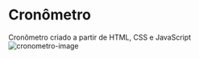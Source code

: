 # Cronômetro
Cronômetro criado a partir de HTML, CSS e JavaScript
![cronometro-image](https://user-images.githubusercontent.com/79332374/171769883-89e485d3-e9e7-4e1d-8ae6-999a5947ec29.png)
